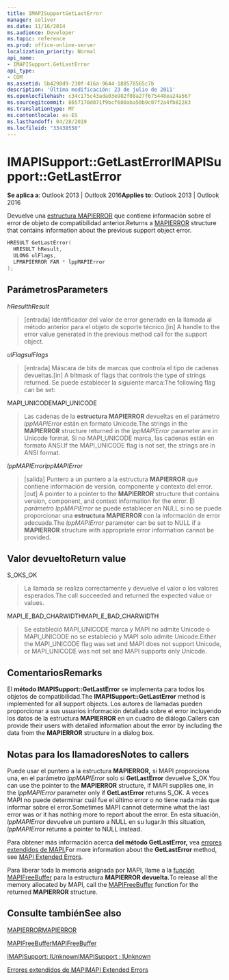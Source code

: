 ```yaml
---
title: IMAPISupportGetLastError
manager: soliver
ms.date: 11/16/2014
ms.audience: Developer
ms.topic: reference
ms.prod: office-online-server
localization_priority: Normal
api_name:
- IMAPISupport.GetLastError
api_type:
- COM
ms.assetid: 5b4290d9-230f-416a-9644-188578565c7b
description: 'Última modificación: 23 de julio de 2011'
ms.openlocfilehash: c34c175c43ada03e982f08a27f675448ea24a567
ms.sourcegitcommit: 8657170d071f9bcf680aba50b9c07f2a4fb82283
ms.translationtype: MT
ms.contentlocale: es-ES
ms.lasthandoff: 04/28/2019
ms.locfileid: "33438550"
---
```

# <a name="imapisupportgetlasterror"></a><span data-ttu-id="325e7-103">IMAPISupport::GetLastError</span><span class="sxs-lookup"><span data-stu-id="325e7-103">IMAPISupport::GetLastError</span></span>

  
  
<span data-ttu-id="325e7-104">**Se aplica a**: Outlook 2013 | Outlook 2016</span><span class="sxs-lookup"><span data-stu-id="325e7-104">**Applies to**: Outlook 2013 | Outlook 2016</span></span> 
  
<span data-ttu-id="325e7-105">Devuelve una [estructura MAPIERROR](mapierror.md) que contiene información sobre el error de objeto de compatibilidad anterior.</span><span class="sxs-lookup"><span data-stu-id="325e7-105">Returns a [MAPIERROR](mapierror.md) structure that contains information about the previous support object error.</span></span> 
  
```cpp
HRESULT GetLastError(
  HRESULT hResult,
  ULONG ulFlags,
  LPMAPIERROR FAR * lppMAPIError
);
```

## <a name="parameters"></a><span data-ttu-id="325e7-106">Parámetros</span><span class="sxs-lookup"><span data-stu-id="325e7-106">Parameters</span></span>

 <span data-ttu-id="325e7-107">_hResult_</span><span class="sxs-lookup"><span data-stu-id="325e7-107">_hResult_</span></span>
  
> <span data-ttu-id="325e7-108">[entrada] Identificador del valor de error generado en la llamada al método anterior para el objeto de soporte técnico.</span><span class="sxs-lookup"><span data-stu-id="325e7-108">[in] A handle to the error value generated in the previous method call for the support object.</span></span>
    
 <span data-ttu-id="325e7-109">_ulFlags_</span><span class="sxs-lookup"><span data-stu-id="325e7-109">_ulFlags_</span></span>
  
> <span data-ttu-id="325e7-110">[entrada] Máscara de bits de marcas que controla el tipo de cadenas devueltas.</span><span class="sxs-lookup"><span data-stu-id="325e7-110">[in] A bitmask of flags that controls the type of strings returned.</span></span> <span data-ttu-id="325e7-111">Se puede establecer la siguiente marca:</span><span class="sxs-lookup"><span data-stu-id="325e7-111">The following flag can be set:</span></span>
    
<span data-ttu-id="325e7-112">MAPI_UNICODE</span><span class="sxs-lookup"><span data-stu-id="325e7-112">MAPI_UNICODE</span></span> 
  
> <span data-ttu-id="325e7-113">Las cadenas de la **estructura MAPIERROR** devueltas en el parámetro  _lppMAPIError_ están en formato Unicode.</span><span class="sxs-lookup"><span data-stu-id="325e7-113">The strings in the **MAPIERROR** structure returned in the  _lppMAPIError_ parameter are in Unicode format.</span></span> <span data-ttu-id="325e7-114">Si no MAPI_UNICODE marca, las cadenas están en formato ANSI.</span><span class="sxs-lookup"><span data-stu-id="325e7-114">If the MAPI_UNICODE flag is not set, the strings are in ANSI format.</span></span> 
    
 <span data-ttu-id="325e7-115">_lppMAPIError_</span><span class="sxs-lookup"><span data-stu-id="325e7-115">_lppMAPIError_</span></span>
  
> <span data-ttu-id="325e7-116">[salida] Puntero a un puntero a la estructura **MAPIERROR** que contiene información de versión, componente y contexto del error.</span><span class="sxs-lookup"><span data-stu-id="325e7-116">[out] A pointer to a pointer to the **MAPIERROR** structure that contains version, component, and context information for the error.</span></span> <span data-ttu-id="325e7-117">El  _parámetro lppMAPIError_ se puede establecer en NULL si no se puede proporcionar una **estructura MAPIERROR** con la información de error adecuada.</span><span class="sxs-lookup"><span data-stu-id="325e7-117">The  _lppMAPIError_ parameter can be set to NULL if a **MAPIERROR** structure with appropriate error information cannot be provided.</span></span> 
    
## <a name="return-value"></a><span data-ttu-id="325e7-118">Valor devuelto</span><span class="sxs-lookup"><span data-stu-id="325e7-118">Return value</span></span>

<span data-ttu-id="325e7-119">S_OK</span><span class="sxs-lookup"><span data-stu-id="325e7-119">S_OK</span></span> 
  
> <span data-ttu-id="325e7-120">La llamada se realiza correctamente y devuelve el valor o los valores esperados.</span><span class="sxs-lookup"><span data-stu-id="325e7-120">The call succeeded and returned the expected value or values.</span></span>
    
<span data-ttu-id="325e7-121">MAPI_E_BAD_CHARWIDTH</span><span class="sxs-lookup"><span data-stu-id="325e7-121">MAPI_E_BAD_CHARWIDTH</span></span> 
  
> <span data-ttu-id="325e7-122">Se estableció MAPI_UNICODE marca y MAPI no admite Unicode o MAPI_UNICODE no se estableció y MAPI solo admite Unicode.</span><span class="sxs-lookup"><span data-stu-id="325e7-122">Either the MAPI_UNICODE flag was set and MAPI does not support Unicode, or MAPI_UNICODE was not set and MAPI supports only Unicode.</span></span>
    
## <a name="remarks"></a><span data-ttu-id="325e7-123">Comentarios</span><span class="sxs-lookup"><span data-stu-id="325e7-123">Remarks</span></span>

<span data-ttu-id="325e7-124">El **método IMAPISupport::GetLastError** se implementa para todos los objetos de compatibilidad.</span><span class="sxs-lookup"><span data-stu-id="325e7-124">The **IMAPISupport::GetLastError** method is implemented for all support objects.</span></span> <span data-ttu-id="325e7-125">Los autores de llamadas pueden proporcionar a sus usuarios información detallada sobre el error incluyendo los datos de la estructura **MAPIERROR** en un cuadro de diálogo.</span><span class="sxs-lookup"><span data-stu-id="325e7-125">Callers can provide their users with detailed information about the error by including the data from the **MAPIERROR** structure in a dialog box.</span></span> 
  
## <a name="notes-to-callers"></a><span data-ttu-id="325e7-126">Notas para los llamadores</span><span class="sxs-lookup"><span data-stu-id="325e7-126">Notes to callers</span></span>

<span data-ttu-id="325e7-127">Puede usar el puntero a la estructura **MAPIERROR,** si MAPI proporciona una, en el parámetro  _lppMAPIError_ solo si **GetLastError** devuelve S_OK.</span><span class="sxs-lookup"><span data-stu-id="325e7-127">You can use the pointer to the **MAPIERROR** structure, if MAPI supplies one, in the  _lppMAPIError_ parameter only if **GetLastError** returns S_OK.</span></span> <span data-ttu-id="325e7-128">A veces MAPI no puede determinar cuál fue el último error o no tiene nada más que informar sobre el error.</span><span class="sxs-lookup"><span data-stu-id="325e7-128">Sometimes MAPI cannot determine what the last error was or it has nothing more to report about the error.</span></span> <span data-ttu-id="325e7-129">En esta situación,  _lppMAPIError_ devuelve un puntero a NULL en su lugar.</span><span class="sxs-lookup"><span data-stu-id="325e7-129">In this situation,  _lppMAPIError_ returns a pointer to NULL instead.</span></span> 
  
<span data-ttu-id="325e7-130">Para obtener más información acerca **del método GetLastError,** vea [errores extendidos de MAPI.](mapi-extended-errors.md)</span><span class="sxs-lookup"><span data-stu-id="325e7-130">For more information about the **GetLastError** method, see [MAPI Extended Errors](mapi-extended-errors.md).</span></span>
  
<span data-ttu-id="325e7-131">Para liberar toda la memoria asignada por MAPI, llame a la [función MAPIFreeBuffer](mapifreebuffer.md) para la estructura **MAPIERROR devuelta.**</span><span class="sxs-lookup"><span data-stu-id="325e7-131">To release all the memory allocated by MAPI, call the [MAPIFreeBuffer](mapifreebuffer.md) function for the returned **MAPIERROR** structure.</span></span> 
  
## <a name="see-also"></a><span data-ttu-id="325e7-132">Consulte también</span><span class="sxs-lookup"><span data-stu-id="325e7-132">See also</span></span>



[<span data-ttu-id="325e7-133">MAPIERROR</span><span class="sxs-lookup"><span data-stu-id="325e7-133">MAPIERROR</span></span>](mapierror.md)
  
[<span data-ttu-id="325e7-134">MAPIFreeBuffer</span><span class="sxs-lookup"><span data-stu-id="325e7-134">MAPIFreeBuffer</span></span>](mapifreebuffer.md)
  
[<span data-ttu-id="325e7-135">IMAPISupport: IUnknown</span><span class="sxs-lookup"><span data-stu-id="325e7-135">IMAPISupport : IUnknown</span></span>](imapisupportiunknown.md)


[<span data-ttu-id="325e7-136">Errores extendidos de MAPI</span><span class="sxs-lookup"><span data-stu-id="325e7-136">MAPI Extended Errors</span></span>](mapi-extended-errors.md)


